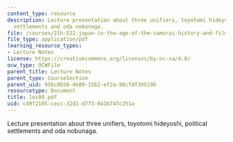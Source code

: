 ```yaml
---
content_type: resource
description: Lecture presentation about three unifiers, toyotomi hideyoshi, political
  settlements and oda nobunaga.
file: /courses/21h-522-japan-in-the-age-of-the-samurai-history-and-film-fall-2006/c49f2105cecc32d1d773041b747c251a_lec08.pdf
file_type: application/pdf
learning_resource_types:
- Lecture Notes
license: https://creativecommons.org/licenses/by-nc-sa/4.0/
ocw_type: OCWFile
parent_title: Lecture Notes
parent_type: CourseSection
parent_uid: 956c0b50-de80-15b2-ef2a-96cfdf39519b
resourcetype: Document
title: lec08.pdf
uid: c49f2105-cecc-32d1-d773-041b747c251a
---
```

Lecture presentation about three unifiers, toyotomi hideyoshi, political settlements and oda nobunaga.